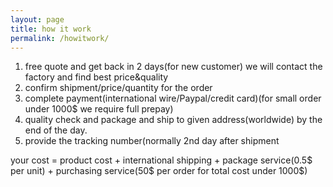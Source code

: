 ```yaml
---
layout: page
title: how it work
permalink: /howitwork/
---
```



1. free quote and get back in 2 days(for new customer) we will contact the factory and find best price&quality
2. confirm shipment/price/quantity for the order
3. complete payment(international wire/Paypal/credit card)(for small order under 1000$ we require full prepay)
4. quality check and package and ship to given address(worldwide) by the end of the day.
5. provide the tracking number(normally 2nd day after shipment

your cost = product cost + international shipping + package service(0.5$ per unit) + purchasing service(50$ per order for total cost under 1000$)
